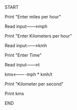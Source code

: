 START


Print "Enter miles per hour"


Read input--->mph


Print "Enter Kilometers per hour"


Read input--->kmh


Print "Enter Time"


Read input--->t


kms<----mph * kmh/t


Print "Kilometer per second"


Print kms


END


